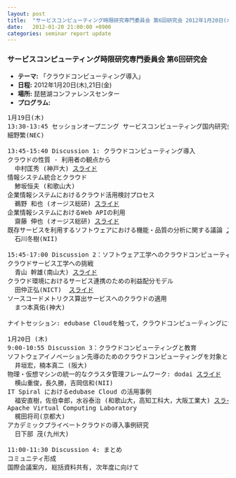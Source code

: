 ```yaml
---
layout: post
title:  "サービスコンピューティング時限研究専門委員会 第6回研究会 2012年1月20日(木),21日(金)"
date:   2012-01-20 21:00:00 +0900
categories: seminar report update
---
```


### サービスコンピューティング時限研究専門委員会 第6回研究会
- __テーマ:__ 「クラウドコンピューティング導入」
- __日程:__ 2012年1月20日(木),21日(金)
- __場所:__ 琵琶湖コンファレンスセンター
- __プログラム:__


<pre>
1月19日(木) 
13:30-13:45 セッションオープニング サービスコンピューティング国内研究会常設にむけて
細野繁(NEC)

13:45-15:40 Discussion 1: クラウドコンピューティング導入
クラウドの性質 - 利用者の観点から
  中村匡秀 (神戸大) <a href="/assets/file/20120119/nakamura_talk20120119.pdf">スライド</a>
情報システム統合とクラウド
  鯵坂恒夫 (和歌山大)
企業情報システムにおけるクラウド活用検討プロセス
  鵜野 和也 (オージス総研) <a href="/assets/file/20120119/uno_talk20120119.pdf">スライド</a>
企業情報システムにおけるWeb APIの利用
  齋藤 伸也 (オージス総研) <a href="/assets/file/20120119/saito_talk20120119.pdf">スライド</a>
既存サービスを利用するソフトウェアにおける機能・品質の分析に関する議論 <a href="/assets/file/20120119/ishikawa_talk20120119.pdf">スライド</a>
  石川冬樹(NII)

15:45-17:00 Discussion 2：ソフトウェア工学へのクラウドコンピューティング適用
クラウドサービス工学への挑戦
  青山 幹雄(南山大) <a href="/assets/file/20120119/aoyama_talk20120119.pdf">スライド</a>
クラウド環境におけるサービス連携のための利益配分モデル
  田仲正弘(NICT)  <a href="/assets/file/20120119/mtnk_talk20120119.pdf">スライド</a>
ソースコードメトリクス算出サービスへのクラウドの適用
  まつ本真佑(神大)

ナイトセッション: edubase Cloudを触って，クラウドコンピューティングについて大いに語ろう！

1月20日 (木) 
9:00-10:55 Discussion 3：クラウドコンピューティングと教育
ソフトウェアイノベーション先導のためのクラウドコンピューティングを対象とした教育プログラムの検討
  井垣宏，楠本真二 (阪大)
物理・仮想マシンの統一的なクラスタ管理フレームワーク: dodai <a href="/assets/file/20120119/yokoyama_talk20120119.pdf">スライド</a>
  横山重俊，長久勝，吉岡信和(NII)
IT Spiral におけるedubase Cloud の活用事例
  福安直樹，佐伯幸郎，水谷泰治 (和歌山大，高知工科大，大阪工業大) <a href="/assets/file/20120119/saiki_talk20120119.pdf">スライド</a>
Apache Virtual Computing Laboratory
  梶田将司(京都大)
アカデミックプライベートクラウドの導入事例研究
  日下部 茂(九州大)

11:00-11:30 Discussion 4: まとめ
コミュニティ形成
国際会議案内, 総括資料共有, 次年度に向けて
</pre>

